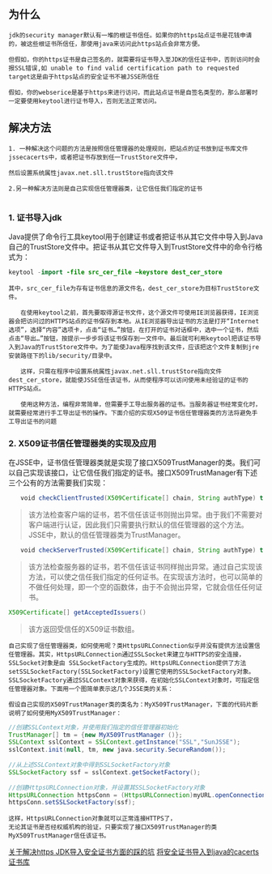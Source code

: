 ## 为什么

```
jdk的security manager默认有一堆的根证书信任。如果你的https站点证书是花钱申请的，被这些根证书所信任，那使用java来访问此https站点会非常方便。

但假如，你的https证书是自己签名的，就需要将证书导入至JDK的信任证书中，否则访问时会报SSL错误,如 unable to find valid certification path to requested target这是由于https站点的安全证书不被JSSE所信任

假如，你的webserice是基于https来进行访问，而此站点证书是自签名类型的，那么部署时一定要使用keytool进行证书导入，否则无法正常访问。

```

## 解决方法

```
1. 一种解决这个问题的方法是按照信任管理器的处理规则，把站点的证书放到证书库文件jssecacerts中，或者把证书存放到任一TrustStore文件中，

然后设置系统属性javax.net.sll.trustStore指向该文件

2.另一种解决方法则是自己实现信任管理器类，让它信任我们指定的证书


```

### 1. 证书导入jdk

Java提供了命令行工具keytool用于创建证书或者把证书从其它文件中导入到Java自己的TrustStore文件中。把证书从其它文件导入到TrustStore文件中的命令行格式为： 
``` java
keytool -import -file src_cer_file –keystore dest_cer_store 
```
```　　
其中，src_cer_file为存有证书信息的源文件名，dest_cer_store为目标TrustStore文件。 

　　在使用keytool之前，首先要取得源证书文件，这个源文件可使用IE浏览器获得，IE浏览器会把访问过的HTTPS站点的证书保存到本地。从IE浏览器导出证书的方法是打开“Internet 选项”，选择“内容”选项卡，点击“证书…”按钮，在打开的证书对话框中，选中一个证书，然后点击“导出…”按钮，按提示一步步将该证书保存到一文件中。最后就可利用keytool把该证书导入到Java的TrustStore文件中。为了能使Java程序找到该文件，应该把这个文件复制到jre安装路径下的lib/security/目录中。 

　　这样，只需在程序中设置系统属性javax.net.sll.trustStore指向文件dest_cer_store，就能使JSSE信任该证书，从而使程序可以访问使用未经验证的证书的HTTPS站点。 

　　使用这种方法，编程非常简单，但需要手工导出服务器的证书。当服务器证书经常变化时，就需要经常进行手工导出证书的操作。下面介绍的实现X509证书信任管理器类的方法将避免手工导出证书的问题
```

### 2. X509证书信任管理器类的实现及应用

在JSSE中，证书信任管理器类就是实现了接口X509TrustManager的类。我们可以自己实现该接口，让它信任我们指定的证书。接口X509TrustManager有下述三个公有的方法需要我们实现： 
```java
　　void checkClientTrusted(X509Certificate[] chain, String authType) throws CertificateException 
```
> 该方法检查客户端的证书，若不信任该证书则抛出异常。由于我们不需要对客户端进行认证，因此我们只需要执行默认的信任管理器的这个方法。JSSE中，默认的信任管理器类为TrustManager。 

```java
　　void checkServerTrusted(X509Certificate[] chain, String authType) throws CertificateException 
```
> 该方法检查服务器的证书，若不信任该证书同样抛出异常。通过自己实现该方法，可以使之信任我们指定的任何证书。在实现该方法时，也可以简单的不做任何处理，即一个空的函数体，由于不会抛出异常，它就会信任任何证书。 

```java
X509Certificate[] getAcceptedIssuers() 
```
> 该方返回受信任的X509证书数组。 

```
自己实现了信任管理器类，如何使用呢？类HttpsURLConnection似乎并没有提供方法设置信任管理器。其实，HttpsURLConnection通过SSLSocket来建立与HTTPS的安全连接，SSLSocket对象是由 SSLSocketFactory生成的。HttpsURLConnection提供了方法 setSSLSocketFactory(SSLSocketFactory)设置它使用的SSLSocketFactory对象。 SSLSocketFactory通过SSLContext对象来获得，在初始化SSLContext对象时，可指定信任管理器对象。下面用一个图简单表示这几个JSSE类的关系： 

假设自己实现的X509TrustManager类的类名为：MyX509TrustManager，下面的代码片断说明了如何使用MyX509TrustManager： 

```

``` java  
//创建SSLContext对象，并使用我们指定的信任管理器初始化  
TrustManager[] tm = {new MyX509TrustManager ()};  
SSLContext sslContext = SSLContext.getInstance("SSL","SunJSSE");  
sslContext.init(null, tm, new java.security.SecureRandom());  
  
//从上述SSLContext对象中得到SSLSocketFactory对象  
SSLSocketFactory ssf = sslContext.getSocketFactory();  
  
//创建HttpsURLConnection对象，并设置其SSLSocketFactory对象  
HttpsURLConnection httpsConn = (HttpsURLConnection)myURL.openConnection();  
httpsConn.setSSLSocketFactory(ssf);  
```
```
这样，HttpsURLConnection对象就可以正常连接HTTPS了，
无论其证书是否经权威机构的验证，只要实现了接口X509TrustManager的类MyX509TrustManager信任该证书。 
```
[关于解决https JDK导入安全证书方面的踩的坑](https://blog.csdn.net/qq_24571209/article/details/80112192)
[将安全证书导入到java的cacerts证书库](https://blog.csdn.net/wangjunjun2008/article/details/37662851)
